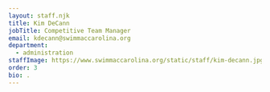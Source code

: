 ```yaml
---
layout: staff.njk
title: Kim DeCann
jobTitle: Competitive Team Manager
email: kdecann@swimmaccarolina.org
department:
  - administration
staffImage: https://www.swimmaccarolina.org/static/staff/kim-decann.jpg
order: 3
bio: .
---
```


